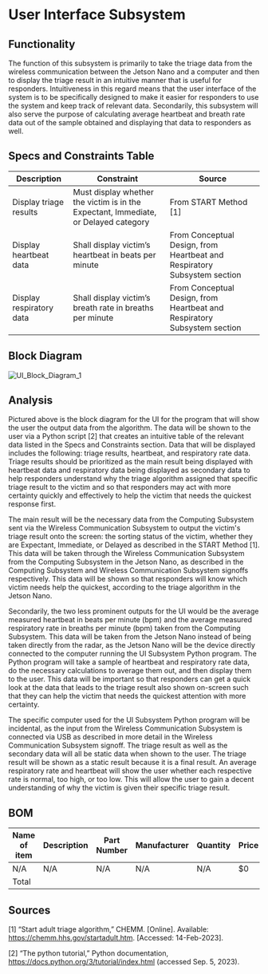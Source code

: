 # User Interface Subsystem

## Functionality

The function of this subsystem is primarily to take the triage data from the wireless communication between the Jetson Nano and a computer and then to display the triage result in an intuitive manner that is useful for responders. Intuitiveness in this regard means that the user interface of the system is to be specifically designed to make it easier for responders to use the system and keep track of relevant data. Secondarily, this subsystem will also serve the purpose of calculating average heartbeat and breath rate data out of the sample obtained and displaying that data to responders as well.

## Specs and Constraints Table

| Description | Constraint | Source |
|-------------|------------|--------|
| Display triage results | Must display whether the victim is in the Expectant, Immediate, or Delayed category | From START Method [1] |
| Display heartbeat data | Shall display victim’s heartbeat in beats per minute | From Conceptual Design, from Heartbeat and Respiratory Subsystem section |
| Display respiratory data | Shall display victim’s breath rate in breaths per minute | From Conceptual Design, from Heartbeat and Respiratory Subsystem section |

## Block Diagram
![UI_Block_Diagram_1](https://github.com/Michaelwwest98/DARPA-Drone-Triage-Sensing-System/blob/cc92902a6190693c7c66fbc01ece6b466e08f3d2/Documentation/Images/UI_Block_Diagram_1.JPG)


## Analysis
Pictured above is the block diagram for the UI for the program that will show the user the output data from the algorithm. The data will be shown to the user via a Python script [2] that creates an intuitive table of the relevant data listed in the Specs and Constraints section. Data that will be displayed includes the following: triage results, heartbeat, and respiratory rate data. Triage results should be prioritized as the main result being displayed with heartbeat data and respiratory data being displayed as secondary data to help responders understand why the triage algorithm assigned that specific triage result to the victim and so that responders may act with more certainty quickly and effectively to help the victim that needs the quickest response first.

The main result will be the necessary data from the Computing Subsystem sent via the Wireless Communication Subsystem to output the victim's triage result onto the screen: the sorting status of the victim, whether they are Expectant, Immediate, or Delayed as described in the START Method [1]. This data will be taken through the Wireless Communication Subsystem from the Computing Subsystem in the Jetson Nano, as described in the Computing Subsystem and Wireless Communication Subsystem signoffs respectively. This data will be shown so that responders will know which victim needs help the quickest, according to the triage algorithm in the Jetson Nano. 

Secondarily, the two less prominent outputs for the UI would be the average measured heartbeat in beats per minute (bpm) and the average measured respiratory rate in breaths per minute (bpm) taken from the Computing Subsystem. This data will be taken from the Jetson Nano instead of being taken directly from the radar, as the Jetson Nano will be the device directly connected to the computer running the UI Subsystem Python program. The Python program will take a sample of heartbeat and respiratory rate data, do the necessary calculations to average them out, and then display them to the user. This data will be important so that responders can get a quick look at the data that leads to the triage result also shown on-screen such that they can help the victim that needs the quickest attention with more certainty. 

The specific computer used for the UI Subsystem Python program will be incidental, as the input from the Wireless Communication Subsystem is connected via USB as described in more detail in the Wireless Communication Subsystem signoff. The triage result as well as the secondary data will all be static data when shown to the user. The triage result will be shown as a static result because it is a final result. An average respiratory rate and heartbeat will show the user whether each respective rate is normal, too high, or too low. This will allow the user to gain a decent understanding of why the victim is given their specific triage result.

## BOM
| Name of item | Description | Part Number | Manufacturer | Quantity | Price | Total |
|--------------|-------------|-------------|--------------|----------|-------|-------|
| N/A | N/A | N/A | N/A | N/A | $0 | $0 |
|Total |  |  |  |  |  | $0 |

## Sources
[1] “Start adult triage algorithm,” CHEMM. [Online]. Available: https://chemm.hhs.gov/startadult.htm. [Accessed: 14-Feb-2023].

[2] “The python tutorial,” Python documentation, https://docs.python.org/3/tutorial/index.html (accessed Sep. 5, 2023). 
